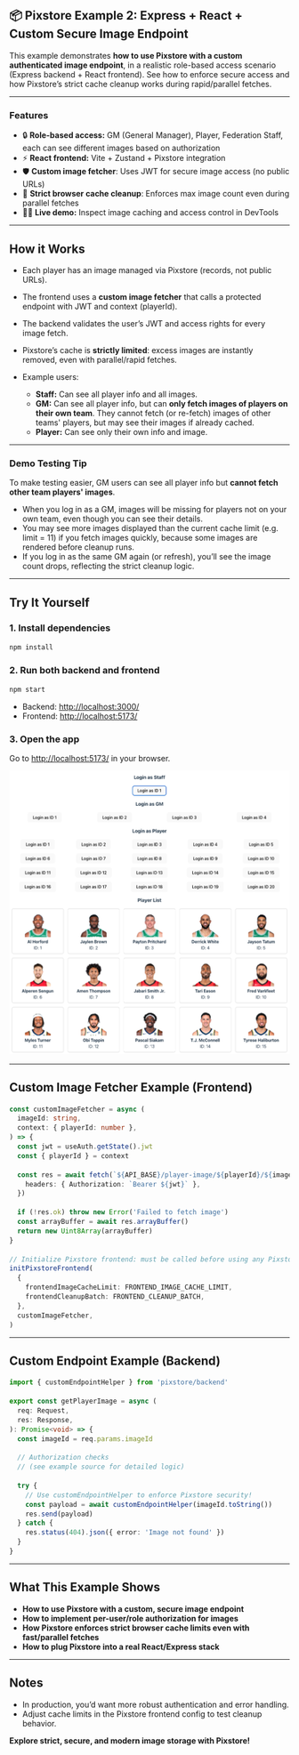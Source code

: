 ## 📦 Pixstore Example 2: Express + React + Custom Secure Image Endpoint

This example demonstrates **how to use Pixstore with a custom authenticated image endpoint**, in a realistic role-based access scenario (Express backend + React frontend). See how to enforce secure access and how Pixstore’s strict cache cleanup works during rapid/parallel fetches.

---

### **Features**

- 🔒 **Role-based access:** GM (General Manager), Player, Federation Staff, each can see different images based on authorization
- ⚡ **React frontend:** Vite + Zustand + Pixstore integration
- 🛡️ **Custom image fetcher**: Uses JWT for secure image access (no public URLs)
- 🧹 **Strict browser cache cleanup**: Enforces max image count even during parallel fetches
- 🕵️‍♂️ **Live demo:** Inspect image caching and access control in DevTools

---

## **How it Works**

- Each player has an image managed via Pixstore (records, not public URLs).
- The frontend uses a **custom image fetcher** that calls a protected endpoint with JWT and context (playerId).
- The backend validates the user’s JWT and access rights for every image fetch.
- Pixstore’s cache is **strictly limited**: excess images are instantly removed, even with parallel/rapid fetches.
- Example users:

  - **Staff:** Can see all player info and all images.
  - **GM:** Can see all player info, but can **only fetch images of players on their own team**. They cannot fetch (or re-fetch) images of other teams' players, but may see their images if already cached.
  - **Player:** Can see only their own info and image.

---

### **Demo Testing Tip**

To make testing easier, GM users can see all player info but **cannot fetch other team players' images**.

- When you log in as a GM, images will be missing for players not on your own team, even though you can see their details.
- You may see more images displayed than the current cache limit (e.g. limit = 11) if you fetch images quickly, because some images are rendered before cleanup runs.
- If you log in as the same GM again (or refresh), you’ll see the image count drops, reflecting the strict cleanup logic.

---

## **Try It Yourself**

### 1. **Install dependencies**

```bash
npm install
```

### 2. **Run both backend and frontend**

```bash
npm start
```

- Backend: [http://localhost:3000/](http://localhost:3000/)
- Frontend: [http://localhost:5173/](http://localhost:5173/)

### 3. **Open the app**

Go to [http://localhost:5173/](http://localhost:5173/) in your browser.

![App Screenshot](./Screenshot-1.png)

---

## **Custom Image Fetcher Example (Frontend)**

```ts
const customImageFetcher = async (
  imageId: string,
  context: { playerId: number },
) => {
  const jwt = useAuth.getState().jwt
  const { playerId } = context

  const res = await fetch(`${API_BASE}/player-image/${playerId}/${imageId}`, {
    headers: { Authorization: `Bearer ${jwt}` },
  })

  if (!res.ok) throw new Error('Failed to fetch image')
  const arrayBuffer = await res.arrayBuffer()
  return new Uint8Array(arrayBuffer)
}

// Initialize Pixstore frontend: must be called before using any Pixstore features.
initPixstoreFrontend(
  {
    frontendImageCacheLimit: FRONTEND_IMAGE_CACHE_LIMIT,
    frontendCleanupBatch: FRONTEND_CLEANUP_BATCH,
  },
  customImageFetcher,
)
```

---

## **Custom Endpoint Example (Backend)**

```ts
import { customEndpointHelper } from 'pixstore/backend'

export const getPlayerImage = async (
  req: Request,
  res: Response,
): Promise<void> => {
  const imageId = req.params.imageId

  // Authorization checks
  // (see example source for detailed logic)

  try {
    // Use customEndpointHelper to enforce Pixstore security!
    const payload = await customEndpointHelper(imageId.toString())
    res.send(payload)
  } catch {
    res.status(404).json({ error: 'Image not found' })
  }
}
```

---

## **What This Example Shows**

- **How to use Pixstore with a custom, secure image endpoint**
- **How to implement per-user/role authorization for images**
- **How Pixstore enforces strict browser cache limits even with fast/parallel fetches**
- **How to plug Pixstore into a real React/Express stack**

---

## **Notes**

- In production, you’d want more robust authentication and error handling.
- Adjust cache limits in the Pixstore frontend config to test cleanup behavior.

**Explore strict, secure, and modern image storage with Pixstore!**
